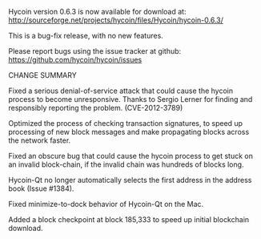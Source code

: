 Hycoin version 0.6.3 is now available for download at:
  http://sourceforge.net/projects/hycoin/files/Hycoin/hycoin-0.6.3/

This is a bug-fix release, with no new features.

Please report bugs using the issue tracker at github:
  https://github.com/hycoin/hycoin/issues

CHANGE SUMMARY

Fixed a serious denial-of-service attack that could cause the
hycoin process to become unresponsive. Thanks to Sergio Lerner
for finding and responsibly reporting the problem. (CVE-2012-3789)

Optimized the process of checking transaction signatures, to
speed up processing of new block messages and make propagating
blocks across the network faster.

Fixed an obscure bug that could cause the hycoin process to get
stuck on an invalid block-chain, if the invalid chain was
hundreds of blocks long.

Hycoin-Qt no longer automatically selects the first address
in the address book (Issue #1384).

Fixed minimize-to-dock behavior of Hycoin-Qt on the Mac.

Added a block checkpoint at block 185,333 to speed up initial
blockchain download.

